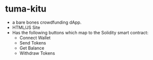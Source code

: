 # tuma-kitu

- a bare bones crowdfunding dApp.
- HTML/JS Site
- Has the following buttons which map
to the Solidity smart contract:
	- Connect Wallet
	- Send Tokens
	- Get Balance
	- Withdraw Tokens
